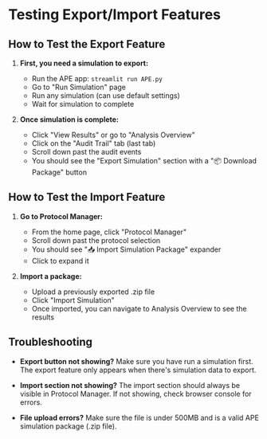 # Testing Export/Import Features

## How to Test the Export Feature

1. **First, you need a simulation to export:**
   - Run the APE app: `streamlit run APE.py`
   - Go to "Run Simulation" page
   - Run any simulation (can use default settings)
   - Wait for simulation to complete

2. **Once simulation is complete:**
   - Click "View Results" or go to "Analysis Overview"
   - Click on the "Audit Trail" tab (last tab)
   - Scroll down past the audit events
   - You should see the "Export Simulation" section with a "📦 Download Package" button

## How to Test the Import Feature

1. **Go to Protocol Manager:**
   - From the home page, click "Protocol Manager"
   - Scroll down past the protocol selection
   - You should see "📥 Import Simulation Package" expander
   - Click to expand it

2. **Import a package:**
   - Upload a previously exported .zip file
   - Click "Import Simulation"
   - Once imported, you can navigate to Analysis Overview to see the results

## Troubleshooting

- **Export button not showing?** Make sure you have run a simulation first. The export feature only appears when there's simulation data to export.

- **Import section not showing?** The import section should always be visible in Protocol Manager. If not showing, check browser console for errors.

- **File upload errors?** Make sure the file is under 500MB and is a valid APE simulation package (.zip file).